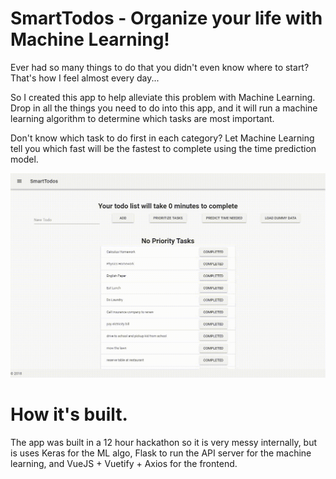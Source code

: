 # SmartTodos - Organize your life with Machine Learning!

Ever had so many things to do that you didn't even know where to start? That's how I feel almost every day...

So I created this app to help alleviate this problem with Machine Learning. Drop in all the things you need to do into this app, and it will run a machine learning algorithm to determine which tasks are most important.

Don't know which task to do first in each category? Let Machine Learning tell you which fast will be the fastest to complete using the time prediction model. 

![](demo.gif)

# How it's built.
The app was built in a 12 hour hackathon so it is very messy internally, but is uses Keras for the ML algo, Flask to run the API server for the machine learning, and VueJS + Vuetify + Axios for the frontend.
